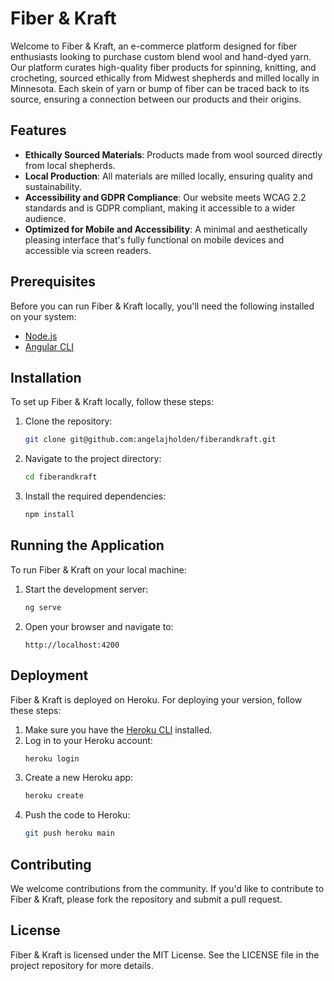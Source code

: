 # Fiber & Kraft

Welcome to Fiber & Kraft, an e-commerce platform designed for fiber enthusiasts looking to purchase custom blend wool and hand-dyed yarn. Our platform curates high-quality fiber products for spinning, knitting, and crocheting, sourced ethically from Midwest shepherds and milled locally in Minnesota. Each skein of yarn or bump of fiber can be traced back to its source, ensuring a connection between our products and their origins.

## Features

- **Ethically Sourced Materials**: Products made from wool sourced directly from local shepherds.
- **Local Production**: All materials are milled locally, ensuring quality and sustainability.
- **Accessibility and GDPR Compliance**: Our website meets WCAG 2.2 standards and is GDPR compliant, making it accessible to a wider audience.
- **Optimized for Mobile and Accessibility**: A minimal and aesthetically pleasing interface that's fully functional on mobile devices and accessible via screen readers.

## Prerequisites

Before you can run Fiber & Kraft locally, you'll need the following installed on your system:

- [Node.js](https://nodejs.org/)
- [Angular CLI](https://cli.angular.io/)

## Installation

To set up Fiber & Kraft locally, follow these steps:

1. Clone the repository:
   ```bash
   git clone git@github.com:angelajholden/fiberandkraft.git
   ```
2. Navigate to the project directory:
   ```bash
   cd fiberandkraft
   ```
3. Install the required dependencies:
   ```bash
   npm install
   ```

## Running the Application

To run Fiber & Kraft on your local machine:

1. Start the development server:
   ```bash
   ng serve
   ```
2. Open your browser and navigate to:
   ```plaintext
   http://localhost:4200
   ```

## Deployment

Fiber & Kraft is deployed on Heroku. For deploying your version, follow these steps:

1. Make sure you have the [Heroku CLI](https://devcenter.heroku.com/articles/heroku-cli) installed.
2. Log in to your Heroku account:
   ```bash
   heroku login
   ```
3. Create a new Heroku app:
   ```bash
   heroku create
   ```
4. Push the code to Heroku:
   ```bash
   git push heroku main
   ```

## Contributing

We welcome contributions from the community. If you'd like to contribute to Fiber & Kraft, please fork the repository and submit a pull request.

## License

Fiber & Kraft is licensed under the MIT License. See the LICENSE file in the project repository for more details.
